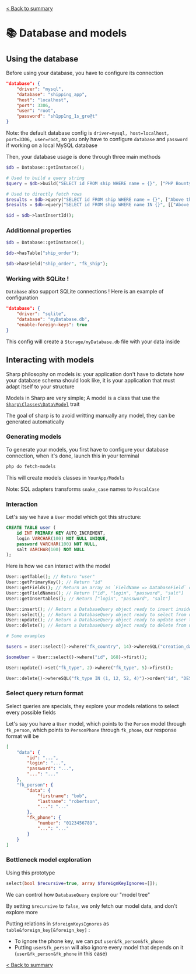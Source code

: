 [< Back to summary](../home.md)

# 📚 Database and models

## Using the database

Before using your database, you have to configure its connection

```json
"database": {
    "driver": "mysql",
    "database": "shipping_app",
    "host": "localhost",
    "port": 3306,
    "user": "root",
    "password": "sh1pp1ng_1s_gre@t"
}
```

Note: the default database config is `driver=mysql, host=localhost, port=3306, user=root`, so you only have to
configure `database` and `password` if working on a local MySQL database

Then, your database usage is done through three main methods

```php
$db = Database::getInstance();

# Used to build a query string
$query = $db->build("SELECT id FROM ship WHERE name = {}", ["PHP Bounty"]);

# Used to directly fetch rows
$results = $db->query("SELECT id FROM ship WHERE name = {}", ["Above the code"]);
$results = $db->query("SELECT id FROM ship WHERE name IN {}", [["Above the code", "PHP Bounty"]]);

$id = $db->lastInsertId();
```

### Additionnal properties

```php
$db = Database::getInstance();

$db->hasTable("ship_order");

$db->hasField("ship_order", "fk_ship");
```

### Working with SQLite !

`Database` also support SQLite connections ! Here is an example of configuration

```json
"database": {
    "driver": "sqlite",
    "database": "myDatabase.db",
    "enable-foreign-keys": true
}
```

This config will create a `Storage/myDatabase.db` file with your data inside

## Interacting with models

Sharp philosophy on models is: your application don't have to dictate how your database schema should look like, it is your application that must adapt itself to your structure

Models in Sharp are very simple; A model is a class that use the
[`Sharp\Classes\Data\Model`](../../Classes/Data/Model.php) trait

The goal of sharp is to avoid writting manually any model, they can be generated automatically

### Generating models

To generate your models, you first have to configure your database connection, when it's done,
launch this in your terminal

```bash
php do fetch-models
```

This will create models classes in `YourApp/Models`

Note: SQL adapters transforms `snake_case` names to `PascalCase`

### Interaction

Let's say we have a `User` model which got this structure:
```sql
CREATE TABLE user (
    id INT PRIMARY KEY AUTO_INCREMENT,
    login VARCHAR(100) NOT NULL UNIQUE,
    password VARCHAR(100) NOT NULL,
    salt VARCHAR(100) NOT NULL
);
```

Here is how we can interact with the model

```php
User::getTable(); // Return "user"
User::getPrimaryKey(); // Return "id"
User::getFields(); // Return an array as `FieldName => DatabaseField` object
User::getFieldNames(); // Return ["id", "login", "password", "salt"]
User::getInsertables(); // Return ["login", "password", "salt"]

User::insert(); // Return a DatabaseQuery object ready to insert inside user table
User::select(); // Return a DatabaseQuery object ready to select from user table
User::update(); // Return a DatabaseQuery object ready to update user table
User::delete(); // Return a DatabaseQuery object ready to delete from user table

# Some examples

$users = User::select()->where("fk_country", 14)->whereSQL("creation_date > DATESUB(NOW(), INTERVAL 3 MONTH)")->limit(5)->fetch();

$someUser = User::select()->where("id", 168)->first();

User::update()->set("fk_type", 2)->where("fk_type", 5)->first();

User::delete()->whereSQL("fk_type IN (1, 12, 52, 4)")->order("id", "DESC")->fetch();
```

### Select query return format

Select queries are specials, they explore your models relations to select every possible fields

Let's say you have a `User` model, which points to the `Person` model through `fk_person`, which
points to `PersonPhone` through `fk_phone`, our response format will be

```json
[
    "data": {
        "id": "...",
        "login": "...",
        "password": "...",
        "...": "..."
    },
    "fk_person": {
        "data": {
            "firstname": "bob",
            "lastname": "robertson",
            "...": "..."
        },
        "fk_phone": {
            "number": "0123456789",
            "...": "..."
        }
    }
]
```

### Bottleneck model exploration

Using this prototype
```php
select(bool $recursive=true, array $foreignKeyIgnores=[]);
```

We can control how `DatabaseQuery` explore our "model tree"

By setting `$recursive` to `false`, we only fetch our model data, and don't explore more

Putting relations in `$foreignKeysIgnores` as `table&foreign_key[&foreign_key]` :
- To ignore the phone key, we can put `user&fk_person&fk_phone`
- Putting `user&fk_person` will also ignore every model that depends on it (`user&fk_person&fk_phone` in this case)

[< Back to summary](../home.md)